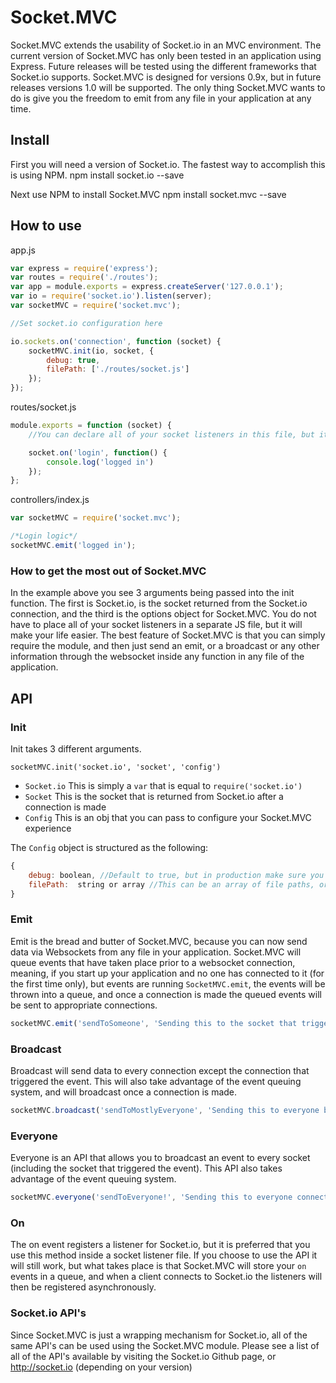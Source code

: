 Socket.MVC
==========

Socket.MVC extends the usability of Socket.io in an MVC environment.  The current version of Socket.MVC has only been tested in an application using Express.  Future releases will be tested using the different frameworks that Socket.io supports.  Socket.MVC is designed for versions 0.9x, but in future releases versions 1.0 will be supported.  The only thing Socket.MVC wants to do is give you the freedom to emit from any file in your application at any time.

## Install

First you will need a version of Socket.io.  The fastest way to accomplish this is using NPM.
  npm install socket.io --save

Next use NPM to install Socket.MVC
  npm install socket.mvc --save

## How to use

app.js
```js
var express = require('express');
var routes = require('./routes');
var app = module.exports = express.createServer('127.0.0.1');
var io = require('socket.io').listen(server);
var socketMVC = require('socket.mvc');

//Set socket.io configuration here

io.sockets.on('connection', function (socket) {
	socketMVC.init(io, socket, {
		debug: true,
		filePath: ['./routes/socket.js']
	});
});
```

routes/socket.js
```js
module.exports = function (socket) {
	//You can declare all of your socket listeners in this file, but it's not required

	socket.on('login', function() {
		console.log('logged in')
	});
};
```

controllers/index.js
```js
var socketMVC = require('socket.mvc');

/*Login logic*/
socketMVC.emit('logged in');
```

### How to get the most out of Socket.MVC

In the example above you see 3 arguments being passed into the init function.  The first is Socket.io, is the socket returned from the Socket.io connection, and the third is the options object for Socket.MVC. You do not have to place all of your socket listeners in a separate JS file, but it will make your life easier.  The best feature of Socket.MVC is that you can simply require the module, and then just send an emit, or a broadcast or any other information through the websocket inside any function in any file of the application.

## API

### Init

Init takes 3 different arguments.

`socketMVC.init('socket.io', 'socket', 'config')`
  - `Socket.io` This is simply a `var` that is equal to `require('socket.io')`
  - `Socket` This is the socket that is returned from Socket.io after a connection is made
  - `Config` This is an obj that you can pass to configure your Socket.MVC experience

The `Config` object is structured as the following:
```js
{
	debug: boolean, //Default to true, but in production make sure you change it to false
	filePath:  string or array //This can be an array of file paths, or a single file path to register Socket.io listeners
}
```

### Emit
Emit is the bread and butter of Socket.MVC, because you can now send data via Websockets from any file in your application.  Socket.MVC will queue events that have taken place prior to a websocket connection, meaning, if you start up your application and no one has connected to it (for the first time only), but events are running `SocketMVC.emit`, the events will be thrown into a queue, and once a connection is made the queued events will be sent to appropriate connections.
```js
socketMVC.emit('sendToSomeone', 'Sending this to the socket that triggered the event');
```

### Broadcast
Broadcast will send data to every connection except the connection that triggered the event.  This will also take advantage of the event queuing system, and will broadcast once a connection is made.
```js
socketMVC.broadcast('sendToMostlyEveryone', 'Sending this to everyone but the socket who triggered the event');
```

### Everyone
Everyone is an API that allows you to broadcast an event to every socket (including the socket that triggered the event).  This API also takes advantage of the event queuing system.
```js
socketMVC.everyone('sendToEveryone!', 'Sending this to everyone connected!!');
```

### On
The on event registers a listener for Socket.io, but it is preferred that you use this method inside a socket listener file.  If you choose to use the API it will still work, but what takes place is that Socket.MVC will store your `on` events in a queue, and when a client connects to Socket.io the listeners will then be registered asynchronously.

### Socket.io API's
Since Socket.MVC is just a wrapping mechanism for Socket.io, all of the same API's can be used using the Socket.MVC module.  Please see a list of all of the API's available by visiting the Socket.io Github page, or http://socket.io (depending on your version)
